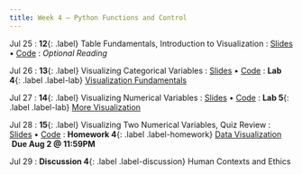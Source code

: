 ```yaml
---
title: Week 4 — Python Functions and Control
---
```


Jul 25
: **12**{: .label} Table Fundamentals, Introduction to Visualization
  : [Slides](#) &#8226; [Code](#)
: *Optional Reading*

Jul 26
: **13**{: .label} Visualizing Categorical Variables
  : [Slides](#) &#8226; [Code](#)
: **Lab 4**{: .label .label-lab} [Visualization Fundamentals](#)

Jul 27
: **14**{: .label} Visualizing Numerical Variables
  : [Slides](#) &#8226; [Code](#)
: **Lab 5**{: .label .label-lab} [More Visualization](#)

Jul 28
: **15**{: .label} Visualizing Two Numerical Variables, Quiz Review
  : [Slides](#) &#8226; [Code](#)
: **Homework 4**{: .label .label-homework} [Data Visualization](#) &nbsp;**Due Aug 2 @ 11:59PM**

Jul 29
: **Discussion 4**{: .label .label-discussion} Human Contexts and Ethics
